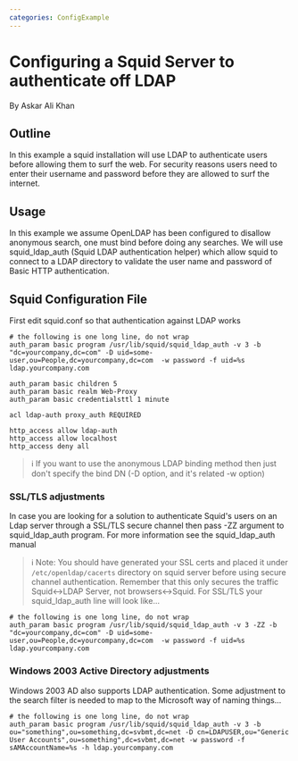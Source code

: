 ```yaml
---
categories: ConfigExample
---
```

# Configuring a Squid Server to authenticate off LDAP

By Askar Ali Khan

## Outline

In this example a squid installation will use LDAP to authenticate users
before allowing them to surf the web. For security reasons users need to
enter their username and password before they are allowed to surf the
internet.

## Usage

In this example we assume OpenLDAP has been configured to disallow
anonymous search, one must bind before doing any searches. We will use
squid_ldap_auth (Squid LDAP authentication helper) which allow squid
to connect to a LDAP directory to validate the user name and password of
Basic HTTP authentication.

## Squid Configuration File

First edit squid.conf so that authentication against LDAP works

```
# the following is one long line, do not wrap
auth_param basic program /usr/lib/squid/squid_ldap_auth -v 3 -b "dc=yourcompany,dc=com" -D uid=some-user,ou=People,dc=yourcompany,dc=com  -w password -f uid=%s ldap.yourcompany.com

auth_param basic children 5
auth_param basic realm Web-Proxy
auth_param basic credentialsttl 1 minute

acl ldap-auth proxy_auth REQUIRED

http_access allow ldap-auth
http_access allow localhost
http_access deny all
```

> :information_source: If you want to use the anonymous LDAP binding method then just don't specify the bind DN (-D option, and it's related -w option)
    

### SSL/TLS adjustments

In case you are looking for a solution to authenticate Squid's users on
an Ldap server through a SSL/TLS secure channel then pass -ZZ argument
to squid_ldap_auth program. For more information see the
squid_ldap_auth manual

> :information_source: Note: You should have generated your SSL certs and placed it under
`/etc/openldap/cacerts` directory on squid server before using secure
channel authentication. Remember that this only secures the traffic
Squid\<-\>LDAP Server, not browsers\<-\>Squid. For SSL/TLS your
squid_ldap_auth line will look like...

```
# the following is one long line, do not wrap
auth_param basic program /usr/lib/squid/squid_ldap_auth -v 3 -ZZ -b "dc=yourcompany,dc=com" -D uid=some-user,ou=People,dc=yourcompany,dc=com  -w password -f uid=%s ldap.yourcompany.com
```
### Windows 2003 Active Directory adjustments

Windows 2003 AD also supports LDAP authentication. Some adjustment to
the search filter is needed to map to the Microsoft way of naming
things...

```
# the following is one long line, do not wrap
auth_param basic program /usr/lib/squid/squid_ldap_auth -v 3 -b ou="something",ou=something,dc=svbmt,dc=net -D cn=LDAPUSER,ou="Generic User Accounts",ou=something",dc=svbmt,dc=net -w password -f sAMAccountName=%s -h ldap.yourcompany.com
```